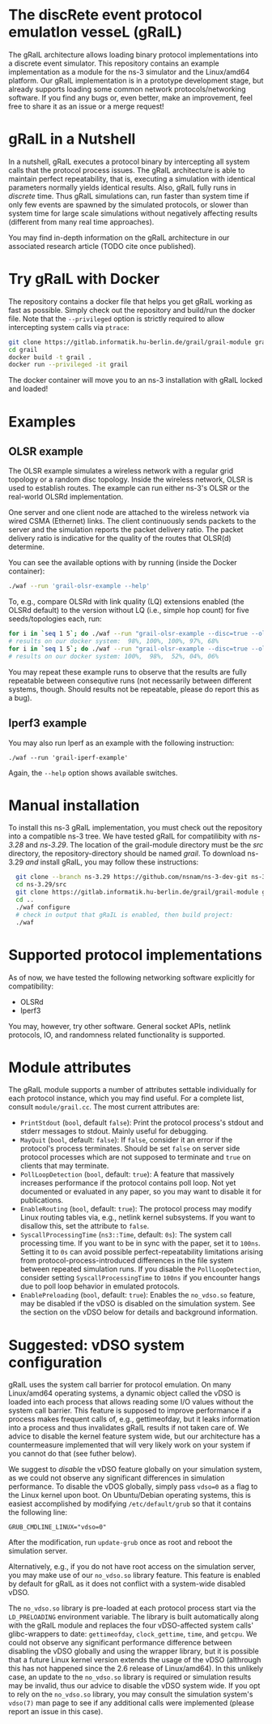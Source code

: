 # The discRete event protocol emulatIon vesseL (gRaIL)

The gRaIL architecture allows loading binary protocol implementations into a discrete event simulator.
This repository contains an example implementation as a module for the ns-3 simulator and the Linux/amd64 platform.
Our gRaIL implementation is in a prototype development stage, but already supports loading some common network protocols/networking software.
If you find any bugs or, even better, make an improvement, feel free to share it as an issue or a merge request!

# gRaIL in a Nutshell

In a nutshell, gRaIL executes a protocol binary by intercepting all system calls that the protocol process issues.
The gRaIL architecture is able to maintain perfect repeatability, that is, executing a simulation with identical parameters normally yields identical results.
Also, gRaIL fully runs in *discrete* time.
Thus gRaIL simulations can, run faster than system time if only few events are spawned by the simulated protocols, or slower than system time for large scale simulations without negatively affecting results (different from many real time approaches).

You may find in-depth information on the gRaIL architecture in our associated research article (TODO cite once published).

# Try gRaIL with Docker

The repository contains a docker file that helps you get gRaIL working as fast as possible.
Simply check out the repository and build/run the docker file.
Note that the `--privileged` option is strictly required to allow intercepting system calls via `ptrace`:

```sh
git clone https://gitlab.informatik.hu-berlin.de/grail/grail-module grail
cd grail
docker build -t grail .
docker run --privileged -it grail
```

The docker container will move you to an ns-3 installation with gRaIL locked and loaded!

# Examples

## OLSR example

The OLSR example simulates a wireless network with a regular grid topology or a random disc topology.
Inside the wireless network, OLSR is used to establish routes.
The example can run either ns-3's OLSR or the real-world OLSRd implementation.

One server and one client node are attached to the wireless network via wired CSMA (Ethernet) links.
The client continuously sends packets to the server and the simulation reports the packet delivery ratio.
The packet delivery ratio is indicative for the quality of the routes that OLSR(d) determine.

You can see the available options with by running (inside the Docker container):
```sh
./waf --run 'grail-olsr-example --help'
```

To, e.g., compare OLSRd with link quality (LQ) extensions enabled (the OLSRd default) to the version without LQ (i.e., simple hop count) for five seeds/topologies each, run:

```sh
for i in `seq 1 5`; do ./waf --run "grail-olsr-example --disc=true --olsrLq=true --n=12 --rngRun=$i"; done
# results on our docker system:  98%, 100%, 100%, 97%, 68%
for i in `seq 1 5`; do ./waf --run "grail-olsr-example --disc=true --olsrLq=false --n=12 --rngRun=$i"; done
# results on our docker system: 100%,  98%,  52%, 04%, 06%
```

You may repeat these example runs to observe that the results are fully repeatable between consequtive runs (not necessarily between different systems, though. Should results not be repeatable, please do report this as a bug).

## Iperf3 example

You may also run Iperf as an example with the following instruction:
```
./waf --run 'grail-iperf-example'
```

Again, the `--help` option shows available switches.

# Manual installation

To install this ns-3 gRaIL implementation, you must check out the repository into a compatible ns-3 tree.
We have tested gRaIL for compatilibity with *ns-3.28* and *ns-3.29*.
The location of the grail-module directory must be the *src* directory, the repository-directory should be named *grail*.
To download ns-3.29 *and* install gRaIL, you may follow these instructions:

```sh
  git clone --branch ns-3.29 https://github.com/nsnam/ns-3-dev-git ns-3.29
  cd ns-3.29/src
  git clone https://gitlab.informatik.hu-berlin.de/grail/grail-module grail
  cd ..
  ./waf configure
  # check in output that gRaIL is enabled, then build project:
  ./waf
```

# Supported protocol implementations

As of now, we have tested the following networking software explicitly for compatibility:

 * OLSRd
 * Iperf3

You may, however, try other software.
General socket APIs, netlink protocols, IO, and randomness related functionality is supported.

# Module attributes

The gRaIL module supports a number of attributes settable individually for each protocol instance, which you may find useful.
For a complete list, consult `module/grail.cc`.
The most current attributes are:

 - `PrintStdout` (`bool`, default `false`): Print the protocol process's stdout and stderr messages to stdout. Mainly useful for debugging.
 - `MayQuit` (`bool`, default: `false`): If `false`, consider it an error if the protocol's process terminates. Should be set `false` on server side protocol processes which are not supposed to terminate and `true` on clients that may terminate.
 - `PollLoopDetection` (`bool`, default: `true`): A feature that massively increases performance if the protocol contains poll loop. Not yet documented or evaluated in any paper, so you may want to disable it for publications.
 - `EnableRouting` (`bool`, default: `true`): The protocol process may modify Linux routing tables via, e.g., netlink kernel subsystems. If you want to disallow this, set the attribute to `false`.
 - `SyscallProcessingTime` (`ns3::Time`, default: `0s`): The system call processing time. If you want to be in sync with the paper, set it to `100ns`. Setting it to `0s` can avoid possible perfect-repeatability limitations arising from protocol-process-introduced differences in the file system between repeated simulation runs. If you disable the `PollLoopDetection`, consider setting `SyscallProcessingTime` to `100ns` if you encounter hangs due to poll loop behavior in emulated protocols.
 - `EnablePreloading` (`bool`, default: `true`): Enables the `no_vdso.so` feature, may be disabled if the vDSO is disabled on the simulation system. See the section on the vDSO below for details and background information.

# Suggested: vDSO system configuration

gRaIL uses the system call barrier for protocol emulation.
On many Linux/amd64 operating systems, a dynamic object called the vDSO is loaded into each process that allows reading some I/O values without the system call barrier.
This feature is supposed to improve performance if a process makes frequent calls of, e.g., gettimeofday, but it leaks information into a process and thus invalidates gRaIL results if not taken care of.
We advice to disable the kernel feature system wide, but our architecture has a countermeasure implemented that will very likely work on your system if you cannot do that (see futher below).

We suggest to *disable* the vDSO feature globally on your simulation system, as we could not observe any significant differences in simulation performance.
To disable the vDOS globally, simply pass `vdso=0` as a flag to the Linux kernel upon boot.
On Ubuntu/Debian operating systems, this is easiest accomplished by modifying `/etc/default/grub` so that it contains the following line:
```
GRUB_CMDLINE_LINUX="vdso=0"
```
After the modification, run `update-grub` once as root and reboot the simulation server.

Alternatively, e.g., if you do not have root access on the simulation server, you may make use of our `no_vdso.so` library feature.
This feature is enabled by default for gRaIL as it does not conflict with a system-wide disabled vDSO.

The `no_vdso.so` library is pre-loaded at each protocol process start via the `LD_PRELOADING` environment variable.
The library is built automatically along with the gRaIL module and replaces the four vDSO-affected system calls' glibc-wrappers to date: `gettimeofday`, `clock_gettime`, `time`, and `getcpu`.
We could not observe any significant performance difference between disabling the vDSO globally and using the wrapper library, but it is possible that a future Linux kernel version extends the usage of the vDSO (althrough this has not happened since the 2.6 release of Linux/amd64).
In this unlikely case, an update to the `no_vdso.so` library is required or simulation results may be invalid, thus our advice to disable the vDSO system wide.
If you opt to rely on the `no_vdso.so` library, you may consult the simulation system's `vdso(7)` man page to see if any additional calls were implemented (please report an issue in this case).
